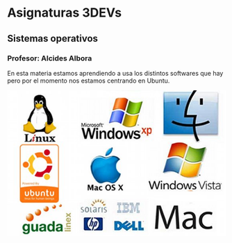 # Asignaturas 3DEVs

## Sistemas operativos

### Profesor: Alcides Albora

En esta materia estamos aprendiendo a usa los distintos softwares que hay pero por el momento nos estamos centrando en Ubuntu.

![Imagen Sistemas Operativos](../assets/sistemas.jpg)